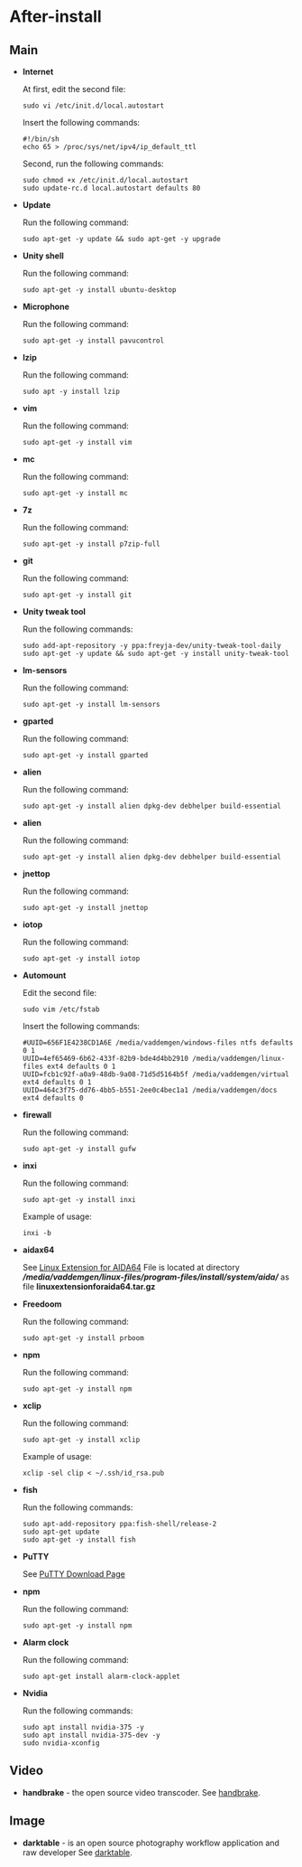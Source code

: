 # After-install

## Main
- **Internet**

  At first, edit the second file:
  ```
  sudo vi /etc/init.d/local.autostart
  ```
  Insert the following commands:
  ```
  #!/bin/sh
  echo 65 > /proc/sys/net/ipv4/ip_default_ttl
  ```
  Second, run the following commands:
  ```
  sudo chmod +x /etc/init.d/local.autostart
  sudo update-rc.d local.autostart defaults 80
  ```
- **Update**

  Run the following command:
  ```
  sudo apt-get -y update && sudo apt-get -y upgrade
  ```
- **Unity shell**

  Run the following command:
  ```
  sudo apt-get -y install ubuntu-desktop
  ```
- **Microphone**

  Run the following command:
  ```
  sudo apt-get -y install pavucontrol
  ```
- **lzip**

  Run the following command:
  ```
  sudo apt -y install lzip
  ```
- **vim**

  Run the following command:
  ```
  sudo apt-get -y install vim
  ```
- **mc**

  Run the following command:
  ```
  sudo apt-get -y install mc
  ```
- **7z**

  Run the following command:
  ```
  sudo apt-get -y install p7zip-full
  ```
- **git**

  Run the following command:
  ```
  sudo apt-get -y install git
  ```
- **Unity tweak tool**

  Run the following commands:
  ```
  sudo add-apt-repository -y ppa:freyja-dev/unity-tweak-tool-daily
  sudo apt-get -y update && sudo apt-get -y install unity-tweak-tool
  ```
- **lm-sensors**

  Run the following command:
  ```
  sudo apt-get -y install lm-sensors
  ```
- **gparted**

  Run the following command:
  ```
  sudo apt-get -y install gparted
  ```
- **alien**

  Run the following command:
  ```
  sudo apt-get -y install alien dpkg-dev debhelper build-essential
  ```
- **alien**

  Run the following command:
  ```
  sudo apt-get -y install alien dpkg-dev debhelper build-essential
  ```
- **jnettop**

  Run the following command:
  ```
  sudo apt-get -y install jnettop
  ```
- **iotop**

  Run the following command:
  ```
  sudo apt-get -y install iotop
  ```
- **Automount**

  Edit the second file:
  ```
  sudo vim /etc/fstab
  ```
  Insert the following commands:
  ```
  #UUID=656F1E4238CD1A6E /media/vaddemgen/windows-files ntfs defaults 0 1
  UUID=4ef65469-6b62-433f-82b9-bde4d4bb2910 /media/vaddemgen/linux-files ext4 defaults 0 1
  UUID=fcb1c92f-a0a9-48db-9a08-71d5d5164b5f /media/vaddemgen/virtual ext4 defaults 0 1
  UUID=464c3f75-dd76-4bb5-b551-2ee0c4bec1a1 /media/vaddemgen/docs ext4 defaults 0
  ```
- **firewall**

  Run the following command:
  ```
  sudo apt-get -y install gufw
  ```
- **inxi**

  Run the following command:
  ```
  sudo apt-get -y install inxi
  ```
  Example of usage:
  ```
  inxi -b
  ```
- **aidax64**

  See [Linux Extension for AIDA64](http://www.aida64.com/linux-extension-aida64)
  File is located at directory ***/media/vaddemgen/linux-files/program-files/install/system/aida/*** as file **linuxextensionforaida64.tar.gz**
- **Freedoom**

  Run the following command:
  ```
  sudo apt-get -y install prboom
  ```
- **npm**

  Run the following command:
  ```
  sudo apt-get -y install npm
  ```
- **xclip**

  Run the following command:
  ```
  sudo apt-get -y install xclip
  ```
  Example of usage:
  ```
  xclip -sel clip < ~/.ssh/id_rsa.pub
  ```
- **fish**

  Run the following commands:
  ```
  sudo apt-add-repository ppa:fish-shell/release-2
  sudo apt-get update
  sudo apt-get -y install fish
  ```
- **PuTTY**

  See [PuTTY Download Page](http://www.chiark.greenend.org.uk/~sgtatham/putty/download.html)
- **npm**

  Run the following command:
  ```
  sudo apt-get -y install npm
  ```
- **Alarm clock**

  Run the following command:
  ```
  sudo apt-get install alarm-clock-applet
  ```
- **Nvidia**

  Run the following commands:
  ```
  sudo apt install nvidia-375 -y
  sudo apt install nvidia-375-dev -y
  sudo nvidia-xconfig
  ```

## Video
- **handbrake** - the open source video transcoder.
  See [handbrake](https://handbrake.fr).

## Image
- **darktable** - is an open source photography workflow application and raw developer
  See [darktable](http://www.darktable.org).
